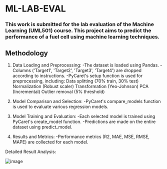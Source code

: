 # ML-LAB-EVAL
### This work is submitted for the lab evaluation of the Machine Learning (UML501) course. This project aims to predict the performance of a fuel cell using machine learning techniques.
## Methodology

1. Data Loading and Preprocessing:
-The dataset is loaded using Pandas.
-Columns ('Target1', 'Target2', 'Target3', 'Target4') are dropped according to instructions.
-PyCaret's setup function is used for preprocessing, including:
       Data splitting (70% train, 30% test)
       Normalization (Robust scaler)
       Transformation (Yeo-Johnson)
       PCA (Incremental)
       Outlier removal (5% threshold)
   
2. Model Comparison and Selection:
-PyCaret's compare_models function is used to evaluate various regression models.

3. Model Training and Evaluation:
-Each selected model is trained using PyCaret's create_model function.
-Predictions are made on the entire dataset using predict_model.

4. Results and Metrics:
-Performance metrics (R2, MAE, MSE, RMSE, MAPE) are collected for each model.

Detailed Result Analysis:

![image](https://github.com/user-attachments/assets/e5df5628-e0a5-447b-8e46-30d4dc6af631)




